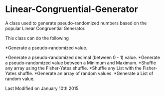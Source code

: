 # Linear-Congruential-Generator
A class used to generate pseudo-randomized numbers based on the popular Linear Congruential Generator.

This class can do the following

   *Generate a pseudo-randomized value.
   
   *Generate a pseudo-randomized decimal (between 0 - 1) value.
   *Generate a pseudo-randomized value between a Minimum and Maximum.
   *Shuffle any array using the Fisher-Yates shuffle.
   *Shuffle any List<T> with the Fisher-Yates shuffle.
   *Generate an array of random values.
   *Generate a List<T> of random value.
  
  Last Modified on January 10th 2015.
